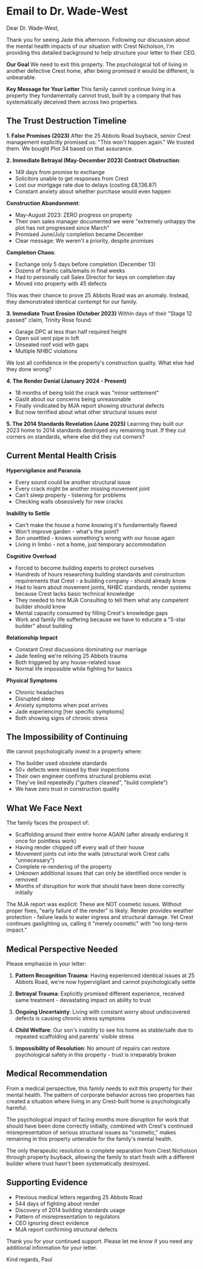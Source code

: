 # Email to Dr. Wade-West

Dear Dr. Wade-West,

Thank you for seeing Jade this afternoon. Following our discussion about the mental health impacts of our situation with Crest Nicholson, I'm providing this detailed background to help structure your letter to their CEO.

**Our Goal**
We need to exit this property. The psychological toll of living in another defective Crest home, after being promised it would be different, is unbearable.

**Key Message for Your Letter**
This family cannot continue living in a property they fundamentally cannot trust, built by a company that has systematically deceived them across two properties.

## The Trust Destruction Timeline

**1. False Promises (2023)**
After the 25 Abbots Road buyback, senior Crest management explicitly promised us: "This won't happen again." We trusted them. We bought Plot 34 based on that assurance.

**2. Immediate Betrayal (May-December 2023)**
**Contract Obstruction**: 
- 149 days from promise to exchange
- Solicitors unable to get responses from Crest
- Lost our mortgage rate due to delays (costing £8,136.87)
- Constant anxiety about whether purchase would even happen

**Construction Abandonment**:
- May-August 2023: ZERO progress on property
- Their own sales manager documented we were "extremely unhappy the plot has not progressed since March"
- Promised June/July completion became December
- Clear message: We weren't a priority, despite promises

**Completion Chaos**:
- Exchange only 5 days before completion (December 13)
- Dozens of frantic calls/emails in final weeks
- Had to personally call Sales Director for keys on completion day
- Moved into property with 45 defects

This was their chance to prove 25 Abbots Road was an anomaly. Instead, they demonstrated identical contempt for our family.

**3. Immediate Trust Erosion (October 2023)**
Within days of their "Stage 12 passed" claim, Trinity Rose found:
- Garage DPC at less than half required height
- Open soil vent pipe in loft
- Unsealed roof void with gaps
- Multiple NHBC violations

We lost all confidence in the property's construction quality. What else had they done wrong?

**4. The Render Denial (January 2024 - Present)**
- 18 months of being told the crack was "minor settlement"
- Gaslit about our concerns being unreasonable
- Finally vindicated by MJA report showing structural defects
- But now terrified about what other structural issues exist

**5. The 2014 Standards Revelation (June 2025)**
Learning they built our 2023 home to 2014 standards destroyed any remaining trust. If they cut corners on standards, where else did they cut corners?

## Current Mental Health Crisis

**Hypervigilance and Paranoia**
- Every sound could be another structural issue
- Every crack might be another missing movement joint
- Can't sleep properly - listening for problems
- Checking walls obsessively for new cracks

**Inability to Settle**
- Can't make the house a home knowing it's fundamentally flawed
- Won't improve garden - what's the point?
- Son unsettled - knows something's wrong with our house again
- Living in limbo - not a home, just temporary accommodation

**Cognitive Overload**
- Forced to become building experts to protect ourselves
- Hundreds of hours researching building standards and construction requirements that Crest - a building company - should already know
- Had to learn about movement joints, NHBC standards, render systems because Crest lacks basic technical knowledge
- They needed to hire MJA Consulting to tell them what any competent builder should know
- Mental capacity consumed by filling Crest's knowledge gaps
- Work and family life suffering because we have to educate a "5-star builder" about building

**Relationship Impact**
- Constant Crest discussions dominating our marriage
- Jade feeling we're reliving 25 Abbots trauma
- Both triggered by any house-related issue
- Normal life impossible while fighting for basics

**Physical Symptoms**
- Chronic headaches
- Disrupted sleep
- Anxiety symptoms when post arrives
- Jade experiencing [her specific symptoms]
- Both showing signs of chronic stress

## The Impossibility of Continuing

We cannot psychologically invest in a property where:
- The builder used obsolete standards
- 50+ defects were missed by their inspections
- Their own engineer confirms structural problems exist
- They've lied repeatedly ("gutters cleaned", "build complete")
- We have zero trust in construction quality

## What We Face Next

The family faces the prospect of:
- Scaffolding around their entire home AGAIN (after already enduring it once for pointless work)
- Having render chipped off every wall of their house
- Movement joints cut into the walls (structural work Crest calls "unnecessary")
- Complete re-rendering of the property
- Unknown additional issues that can only be identified once render is removed
- Months of disruption for work that should have been done correctly initially

The MJA report was explicit: These are NOT cosmetic issues. Without proper fixes, "early failure of the render" is likely. Render provides weather protection - failure leads to water ingress and structural damage. Yet Crest continues gaslighting us, calling it "merely cosmetic" with "no long-term impact."

## Medical Perspective Needed

Please emphasize in your letter:

1. **Pattern Recognition Trauma**: Having experienced identical issues at 25 Abbots Road, we're now hypervigilant and cannot psychologically settle

2. **Betrayal Trauma**: Explicitly promised different experience, received same treatment - devastating impact on ability to trust

3. **Ongoing Uncertainty**: Living with constant worry about undiscovered defects is causing chronic stress symptoms

4. **Child Welfare**: Our son's inability to see his home as stable/safe due to repeated scaffolding and parents' visible stress

5. **Impossibility of Resolution**: No amount of repairs can restore psychological safety in this property - trust is irreparably broken

## Medical Recommendation

From a medical perspective, this family needs to exit this property for their mental health. The pattern of corporate behavior across two properties has created a situation where living in any Crest-built home is psychologically harmful.

The psychological impact of facing months more disruption for work that should have been done correctly initially, combined with Crest's continued misrepresentation of serious structural issues as "cosmetic," makes remaining in this property untenable for the family's mental health.

The only therapeutic resolution is complete separation from Crest Nicholson through property buyback, allowing the family to start fresh with a different builder where trust hasn't been systematically destroyed.

## Supporting Evidence
- Previous medical letters regarding 25 Abbots Road
- 544 days of fighting about render
- Discovery of 2014 building standards usage
- Pattern of misrepresentation to regulators
- CEO ignoring direct evidence
- MJA report confirming structural defects

Thank you for your continued support. Please let me know if you need any additional information for your letter.

Kind regards,
Paul